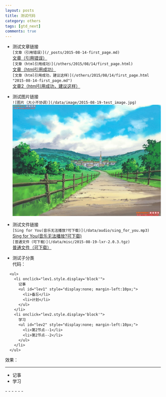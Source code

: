 ```yaml
---
layout: posts
title: 测试代码
category: others
tags: [gtd_next]
comments: true
---
```

+ 测试文章链接  
  `[文章（引用错误）](/_posts/2015-08-14-first_page.md)  `  
  [文章（引用错误）](/_posts/2015-08-14-first_page.md)  
  `[文章（html引用成功）](/others/2015/08/14/first_page.html)    `  
  [文章（html引用成功）](/others/2015/08/14/first_page.html)  
  `[文章（html引用成功，建议这样）](/others/2015/08/14/first_page.html "2015-08-14-first_page.md")    `  
  [文章2（html引用成功，建议这样）](/others/2015/08/14/first_page.html "2015-08-14-first_page.md")  

+ 测试图片链接  
  `![图片（大小不协调）](/data/image/2015-08-19-test_image.jpg)  `  
  ![图片（大小不协调）](/data/image/2015-08-19-test_image.jpg)  

+ 测试文件链接  
  `[Sing for You(音乐无法播放?可下载)](/data/audio/sing_for_you.mp3)  `  
  [Sing for You(音乐无法播放?可下载)](/data/audio/sing_for_you.mp3)  
  `[普通文件（可下载）](/data/misc/2015-08-19-lxr-2.0.3.tgz)  `  
  [普通文件（可下载）](/data/misc/2015-08-19-lxr-2.0.3.tgz)  

+ 测试子分类  
代码：  
```  
  <ul>
    <li onclick="lev1.style.display='block'">
      记事
      <ul id="lev1" style="display:none; margin-left:10px;">
        <li>备忘</li>
        <li>计划</li>
      </ul>
    </li>
    <li onclick="lev2.style.display='block'">
      学习
      <ul id="lev2" style="display:none; margin-left:10px;">
        <li>第2节点--1</li>
        <li>第2节点--2</li>
      </ul>
    </li>
  </ul>
```  
效果：
- - - - -
<ul>
  <li onclick="lev1.style.display='block'">
    记事
    <ul id="lev1" style="display:none; margin-left:10px;">
      <li>备忘</li>
      <li>计划</li>
    </ul>
  </li>
  <li onclick="lev2.style.display='block'">
    学习
    <ul id="lev2" style="display:none; margin-left:10px;">
      <li>第2节点--1</li>
      <li>第2节点--2</li>
    </ul>
  </li>
</ul>
- - - - - -
